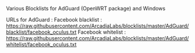 Various Blocklists for AdGuard (OpenWRT package) and Windows

URLs for AdGuard :
Facebook blacklist : https://raw.githubusercontent.com/ArcadiaLabs/blocklists/master/AdGuard/blacklist/facebook_oculus.txt
Facebook whitelist : https://raw.githubusercontent.com/ArcadiaLabs/blocklists/master/AdGuard/whitelist/facebook_oculus.txt
